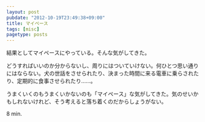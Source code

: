 ```yaml
---
layout: post
pubdate: "2012-10-19T23:49:38+09:00"
title: マイペース
tags: [misc]
pagetype: posts
---
```

結果としてマイペースにやっている。そんな気がしてきた。

どうすればいいのか分からないし、周りにはついていけない。何ひとつ思い通りにはならない。犬の世話をさせられたり、決まった時間に来る電車に乗らされたり、定期的に食事させられたり……。

うまくいくのもうまくいかないのも「マイペース」な気がしてきた。気のせいかもしれないけれど、そう考えると落ち着くのだからしょうがない。

8 min.
